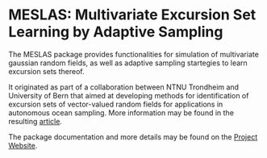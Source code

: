 # MESLAS: Multivariate Excursion Set Learning by Adaptive Sampling

The MESLAS package provides functionalities for simulation of multivariate
gaussian random fields, as well as adaptive sampling startegies to learn
excursion sets thereof.

It originated as part of a collaboration between NTNU Trondheim and University
of Bern that aimed at developing methods for identification of excursion sets
of vector-valued random fields for applications in autonomous ocean sampling.
More information may be found in the resulting [article](https://arxiv.org/abs/2007.03722).


The package documentation and more details may be found on the [Project Website](https://cedrictravelletti.github.io/MESLAS/).
